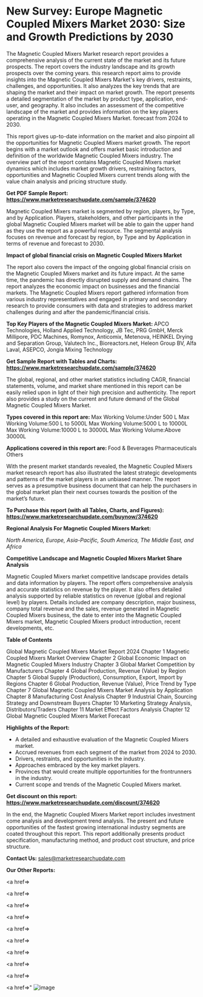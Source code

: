 # New Survey: Europe Magnetic Coupled Mixers Market 2030: Size and Growth Predictions by 2030

The Magnetic Coupled Mixers Market research report provides a comprehensive analysis of the current state of the market and its future prospects. The report covers the industry landscape and its growth prospects over the coming years. this research report aims to provide insights into the Magnetic Coupled Mixers Market's key drivers, restraints, challenges, and opportunities. It also analyzes the key trends that are shaping the market and their impact on market growth. The report presents a detailed segmentation of the market by product type, application, end-user, and geography. It also includes an assessment of the competitive landscape of the market and provides information on the key players operating in the Magnetic Coupled Mixers Market. forecast from 2024 to 2030.

This report gives up-to-date information on the market and also pinpoint all the opportunities for Magnetic Coupled Mixers market growth. The report begins with a market outlook and offers market basic introduction and definition of the worldwide Magnetic Coupled Mixers industry. The overview part of the report contains Magnetic Coupled Mixers market dynamics which includes market growth drivers, restraining factors, opportunities and Magnetic Coupled Mixers current trends along with the value chain analysis and pricing structure study.

<strong><b>Get PDF Sample Report: <a href=https://www.marketresearchupdate.com/sample/374620>https://www.marketresearchupdate.com/sample/374620</a></b></strong>

Magnetic Coupled Mixers market is segmented by region, players, by Type, and by Application. Players, stakeholders, and other participants in the global Magnetic Coupled Mixers market will be able to gain the upper hand as they use the report as a powerful resource. The segmental analysis focuses on revenue and forecast by region, by Type and by Application in terms of revenue and forecast to 2030.

<strong><b>Impact of global financial crisis on Magnetic Coupled Mixers Market</b></strong>

The report also covers the impact of the ongoing global financial crisis on the Magnetic Coupled Mixers market and its future impact. At the same time, the pandemic has directly disrupted supply and demand chains. The report analyzes the economic impact on businesses and the financial markets. The Magnetic Coupled Mixers report gathered information from various industry representatives and engaged in primary and secondary research to provide consumers with data and strategies to address market challenges during and after the pandemic/financial crisis.

<strong><b>Top Key Players of the Magnetic Coupled Mixers Market:
</b></strong>APCO Technologies, Holland Applied Technology, JB Tec, PRG GmbH, Merck Millipore, PDC Machines, Romynox, Anticomix, Metenova, HEINKEL Drying and Separation Group, Valutech Inc., Bioreactors.net, Heleon Group BV, Alfa Laval, ASEPCO, Jongia Mixing Technology<strong><b>
</b></strong>

<strong><b>Get Sample Report with Tables and Charts: <a href=https://www.marketresearchupdate.com/sample/374620>https://www.marketresearchupdate.com/sample/374620</a></b></strong>

The global, regional, and other market statistics including CAGR, financial statements, volume, and market share mentioned in this report can be easily relied upon in light of their high precision and authenticity. The report also provides a study on the current and future demand of the Global Magnetic Coupled Mixers Market.

<strong><b>Types covered in this report are:
</b></strong>Max Working Volume:Under 500 L
Max Working Volume:500 L to 5000L
Max Working Volume:5000 L to 10000L
Max Working Volume:10000 L to 30000L
Max Working Volume:Above 30000L<strong><b>
</b></strong>

<strong><b>Applications covered in this report are:
</b></strong>Food & Beverages
Pharmaceuticals
Others<strong><b>
</b></strong>

With the present market standards revealed, the Magnetic Coupled Mixers market research report has also illustrated the latest strategic developments and patterns of the market players in an unbiased manner. The report serves as a presumptive business document that can help the purchasers in the global market plan their next courses towards the position of the market’s future.

<strong><b>To Purchase this report (with all Tables, Charts, and Figures): <a href=https://www.marketresearchupdate.com/buynow/374620>https://www.marketresearchupdate.com/buynow/374620</a></b></strong>

<strong><b>Regional Analysis For Magnetic Coupled Mixers Market:</b></strong>

<em><i>North America, Europe, Asia-Pacific, South America, The Middle East, and Africa</i></em>

<strong><b>Competitive Landscape and Magnetic Coupled Mixers Market Share Analysis</b></strong>

Magnetic Coupled Mixers market competitive landscape provides details and data information by players. The report offers comprehensive analysis and accurate statistics on revenue by the player. It also offers detailed analysis supported by reliable statistics on revenue (global and regional level) by players. Details included are company description, major business, company total revenue and the sales, revenue generated in Magnetic Coupled Mixers business, the date to enter into the Magnetic Coupled Mixers market, Magnetic Coupled Mixers product introduction, recent developments, etc.

<strong><b>Table of Contents</b></strong>

Global Magnetic Coupled Mixers Market Report 2024
Chapter 1 Magnetic Coupled Mixers Market Overview
Chapter 2 Global Economic Impact on Magnetic Coupled Mixers Industry
Chapter 3 Global Market Competition by Manufacturers
Chapter 4 Global Production, Revenue (Value) by Region
Chapter 5 Global Supply (Production), Consumption, Export, Import by Regions
Chapter 6 Global Production, Revenue (Value), Price Trend by Type
Chapter 7 Global Magnetic Coupled Mixers Market Analysis by Application
Chapter 8 Manufacturing Cost Analysis
Chapter 9 Industrial Chain, Sourcing Strategy and Downstream Buyers
Chapter 10 Marketing Strategy Analysis, Distributors/Traders
Chapter 11 Market Effect Factors Analysis
Chapter 12 Global Magnetic Coupled Mixers Market Forecast

<strong><b>Highlights of the Report:</b></strong>

- A detailed and exhaustive evaluation of the Magnetic Coupled Mixers market.
- Accrued revenues from each segment of the market from 2024 to 2030.
- Drivers, restraints, and opportunities in the industry.
- Approaches embraced by the key market players.
- Provinces that would create multiple opportunities for the frontrunners in the industry.
- Current scope and trends of the Magnetic Coupled Mixers market.

<strong><b>Get discount on this report: <a href=https://www.marketresearchupdate.com/discount/374620>https://www.marketresearchupdate.com/discount/374620</a></b></strong>

In the end, the Magnetic Coupled Mixers Market report includes investment come analysis and development trend analysis. The present and future opportunities of the fastest growing international industry segments are coated throughout this report. This report additionally presents product specification, manufacturing method, and product cost structure, and price structure.

<strong><b>Contact Us:
</b></strong>sales@marketresearchupdate.com

<strong>Our Other Reports:</strong>

<a href=></a>

<a href=></a>

<a href=></a>

<a href=></a>

<a href=></a>

<a href=></a>

<a href=></a>

<a href=></a>

<a href=></a>

<a href=></a>"
![image](https://github.com/Gayatrikarjule/Market-Analysis-360/assets/97346546/4af2c67b-4b6d-4f42-9286-a9d450f82230)
